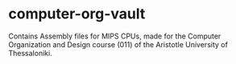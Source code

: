 # computer-org-vault
Contains Assembly files for MIPS CPUs, made for the Computer Organization and Design course (011) of the Aristotle University of Thessaloniki.
